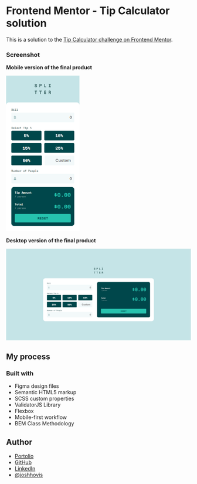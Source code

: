# Frontend Mentor - Tip Calculator solution

This is a solution to the [Tip Calculator challenge on Frontend Mentor](https://www.frontendmentor.io/solutions/responsive-tip-calculator---vanilla-js-bhTi8g244g).

### Screenshot

**Mobile version of the final product**

<img src="./images/screenshot-mobile.png" alt="Tip calculator on a mobile device viewport" width="200"/>

**Desktop version of the final product**

<img src="./images/screenshot-desktop.png" alt="Tip calculator on a desktop device viewport" width="550"/>

## My process

### Built with

-   Figma design files
-   Semantic HTML5 markup
-   SCSS custom properties
-   ValidatorJS Library
-   Flexbox
-   Mobile-first workflow
-   BEM Class Methodology

## Author

-   [Portolio](https://www.joshuahovis.com/)
-   [GitHub](https://github.com/joshhovis)
-   [LinkedIn](https://www.linkedin.com/in/joshua-hovis/)
-   [@joshhovis](https://www.frontendmentor.io/profile/joshhovis)
